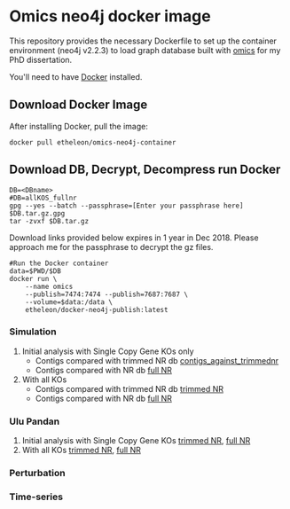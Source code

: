 # Omics neo4j docker image

This repository provides the necessary Dockerfile to set up the container environment (neo4j v2.2.3) to load
graph database built with [omics](github.com/etheleon/omics) for my PhD dissertation.

You'll need to have [Docker](https://docs.docker.com/engine/installation/) installed.

## Download Docker Image

After installing Docker, pull the image:

```
docker pull etheleon/omics-neo4j-container
```

## Download DB, Decrypt, Decompress run Docker

```
DB=<DBname>
#DB=allKOS_fullnr
gpg --yes --batch --passphrase=[Enter your passphrase here] $DB.tar.gz.gpg
tar -zvxf $DB.tar.gz
```

Download links provided below expires in 1 year in Dec 2018. Please approach me for the passphrase to decrypt the gz files.


```
#Run the Docker container
data=$PWD/$DB
docker run \
    --name omics
    --publish=7474:7474 --publish=7687:7687 \
    --volume=$data:/data \
    etheleon/docker-neo4j-publish:latest
```




### Simulation

1. Initial analysis with Single Copy Gene KOs only
    * Contigs compared with trimmed NR db [contigs_against_trimmednr](https://thesis-neo4j-db.s3.amazonaws.com/sim/contigs_against_trimmednr.tar.gz.gpg?AWSAccessKeyId=AKIAJ5SH5HHDXK4UI5GA&Signature=xG6YgNR7upoABqdVB2rM4pIiGsQ%3D&Expires=1511766540)
    * Contigs compared with NR db [full NR](https://thesis-neo4j-db.s3.amazonaws.com/sim/contigs_against_fullnr.tar.gz.gpg?AWSAccessKeyId=AKIAJ5SH5HHDXK4UI5GA&Signature=4yTreye%2BZmGkq4bDE%2BvEHYvkYIk%3D&Expires=1511766540)
2. With all KOs
    * Contigs compared with trimmed NR db [trimmed NR](https://thesis-neo4j-db.s3.amazonaws.com/sim/allKOS_trimmednr.tar.gz.gpg?AWSAccessKeyId=AKIAJ5SH5HHDXK4UI5GA&Signature=Y8sdO7mQWT1g%2Fcw%2FeiM18Q9LiiE%3D&Expires=1511766540)
    * Contigs compared with NR db [full NR](https://thesis-neo4j-db.s3.amazonaws.com/sim/allKOS_fullnr.tar.gz.gpg?AWSAccessKeyId=AKIAJ5SH5HHDXK4UI5GA&Signature=a%2BBv0J8wFLye%2BowHRRiZCFBzJgg%3D&Expires=1511766540)

### Ulu Pandan

1. Initial analysis with Single Copy Gene KOs [trimmed NR](), [full NR]()
2. With all KOs [trimmed NR](), [full NR]()

### Perturbation


### Time-series
